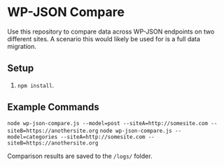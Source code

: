 # WP-JSON Compare

Use this repository to compare data across WP-JSON endpoints on two different sites. A scenario this would likely be used for is a full data migration.

## Setup

1. `npm install`.

## Example Commands

`node wp-json-compare.js --model=post --siteA=http://somesite.com --siteB=https://anothersite.org`
`node wp-json-compare.js --model=categories --siteA=http://somesite.com --siteB=https://anothersite.org`

Comparison results are saved to the `/logs/` folder.